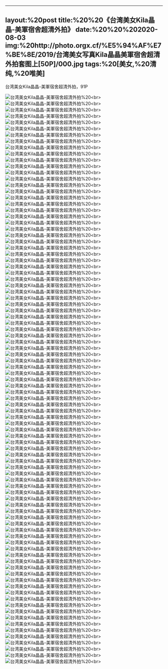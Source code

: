 ﻿---
layout:%20post
title:%20%20《台湾美女Kila晶晶-美軍宿舍超清外拍》
date:%20%20%202020-08-03
img:%20http://photo.orgx.cf/%E5%94%AF%E7%BE%8E/2019/台湾美女写真Kila晶晶美軍宿舍超清外拍套图上[50P]/000.jpg
tags:%20[美女,%20清纯,%20唯美]
---

台湾美女Kila晶晶-美軍宿舍超清外拍，91P

![台湾美女Kila晶晶-美軍宿舍超清外拍](http://photo.orgx.cf/%E5%94%AF%E7%BE%8E/2019/台湾美女写真Kila晶晶美軍宿舍超清外拍套图上[50P]/001.jpg%20''台湾美女Kila晶晶-美軍宿舍超清外拍'')%20<br>
![台湾美女Kila晶晶-美軍宿舍超清外拍](http://photo.orgx.cf/%E5%94%AF%E7%BE%8E/2019/台湾美女写真Kila晶晶美軍宿舍超清外拍套图上[50P]/002.jpg%20''台湾美女Kila晶晶-美軍宿舍超清外拍'')%20<br>
![台湾美女Kila晶晶-美軍宿舍超清外拍](http://photo.orgx.cf/%E5%94%AF%E7%BE%8E/2019/台湾美女写真Kila晶晶美軍宿舍超清外拍套图上[50P]/003.jpg%20''台湾美女Kila晶晶-美軍宿舍超清外拍'')%20<br>
![台湾美女Kila晶晶-美軍宿舍超清外拍](http://photo.orgx.cf/%E5%94%AF%E7%BE%8E/2019/台湾美女写真Kila晶晶美軍宿舍超清外拍套图上[50P]/004.jpg%20''台湾美女Kila晶晶-美軍宿舍超清外拍'')%20<br>
![台湾美女Kila晶晶-美軍宿舍超清外拍](http://photo.orgx.cf/%E5%94%AF%E7%BE%8E/2019/台湾美女写真Kila晶晶美軍宿舍超清外拍套图上[50P]/005.jpg%20''台湾美女Kila晶晶-美軍宿舍超清外拍'')%20<br>
![台湾美女Kila晶晶-美軍宿舍超清外拍](http://photo.orgx.cf/%E5%94%AF%E7%BE%8E/2019/台湾美女写真Kila晶晶美軍宿舍超清外拍套图上[50P]/006.jpg%20''台湾美女Kila晶晶-美軍宿舍超清外拍'')%20<br>
![台湾美女Kila晶晶-美軍宿舍超清外拍](http://photo.orgx.cf/%E5%94%AF%E7%BE%8E/2019/台湾美女写真Kila晶晶美軍宿舍超清外拍套图上[50P]/007.jpg%20''台湾美女Kila晶晶-美軍宿舍超清外拍'')%20<br>
![台湾美女Kila晶晶-美軍宿舍超清外拍](http://photo.orgx.cf/%E5%94%AF%E7%BE%8E/2019/台湾美女写真Kila晶晶美軍宿舍超清外拍套图上[50P]/008.jpg%20''台湾美女Kila晶晶-美軍宿舍超清外拍'')%20<br>
![台湾美女Kila晶晶-美軍宿舍超清外拍](http://photo.orgx.cf/%E5%94%AF%E7%BE%8E/2019/台湾美女写真Kila晶晶美軍宿舍超清外拍套图上[50P]/009.jpg%20''台湾美女Kila晶晶-美軍宿舍超清外拍'')%20<br>
![台湾美女Kila晶晶-美軍宿舍超清外拍](http://photo.orgx.cf/%E5%94%AF%E7%BE%8E/2019/台湾美女写真Kila晶晶美軍宿舍超清外拍套图上[50P]/010.jpg%20''台湾美女Kila晶晶-美軍宿舍超清外拍'')%20<br>
![台湾美女Kila晶晶-美軍宿舍超清外拍](http://photo.orgx.cf/%E5%94%AF%E7%BE%8E/2019/台湾美女写真Kila晶晶美軍宿舍超清外拍套图上[50P]/011.jpg%20''台湾美女Kila晶晶-美軍宿舍超清外拍'')%20<br>
![台湾美女Kila晶晶-美軍宿舍超清外拍](http://photo.orgx.cf/%E5%94%AF%E7%BE%8E/2019/台湾美女写真Kila晶晶美軍宿舍超清外拍套图上[50P]/012.jpg%20''台湾美女Kila晶晶-美軍宿舍超清外拍'')%20<br>
![台湾美女Kila晶晶-美軍宿舍超清外拍](http://photo.orgx.cf/%E5%94%AF%E7%BE%8E/2019/台湾美女写真Kila晶晶美軍宿舍超清外拍套图上[50P]/013.jpg%20''台湾美女Kila晶晶-美軍宿舍超清外拍'')%20<br>
![台湾美女Kila晶晶-美軍宿舍超清外拍](http://photo.orgx.cf/%E5%94%AF%E7%BE%8E/2019/台湾美女写真Kila晶晶美軍宿舍超清外拍套图上[50P]/014.jpg%20''台湾美女Kila晶晶-美軍宿舍超清外拍'')%20<br>
![台湾美女Kila晶晶-美軍宿舍超清外拍](http://photo.orgx.cf/%E5%94%AF%E7%BE%8E/2019/台湾美女写真Kila晶晶美軍宿舍超清外拍套图上[50P]/015.jpg%20''台湾美女Kila晶晶-美軍宿舍超清外拍'')%20<br>
![台湾美女Kila晶晶-美軍宿舍超清外拍](http://photo.orgx.cf/%E5%94%AF%E7%BE%8E/2019/台湾美女写真Kila晶晶美軍宿舍超清外拍套图上[50P]/016.jpg%20''台湾美女Kila晶晶-美軍宿舍超清外拍'')%20<br>
![台湾美女Kila晶晶-美軍宿舍超清外拍](http://photo.orgx.cf/%E5%94%AF%E7%BE%8E/2019/台湾美女写真Kila晶晶美軍宿舍超清外拍套图上[50P]/017.jpg%20''台湾美女Kila晶晶-美軍宿舍超清外拍'')%20<br>
![台湾美女Kila晶晶-美軍宿舍超清外拍](http://photo.orgx.cf/%E5%94%AF%E7%BE%8E/2019/台湾美女写真Kila晶晶美軍宿舍超清外拍套图上[50P]/018.jpg%20''台湾美女Kila晶晶-美軍宿舍超清外拍'')%20<br>
![台湾美女Kila晶晶-美軍宿舍超清外拍](http://photo.orgx.cf/%E5%94%AF%E7%BE%8E/2019/台湾美女写真Kila晶晶美軍宿舍超清外拍套图上[50P]/019.jpg%20''台湾美女Kila晶晶-美軍宿舍超清外拍'')%20<br>
![台湾美女Kila晶晶-美軍宿舍超清外拍](http://photo.orgx.cf/%E5%94%AF%E7%BE%8E/2019/台湾美女写真Kila晶晶美軍宿舍超清外拍套图上[50P]/020.jpg%20''台湾美女Kila晶晶-美軍宿舍超清外拍'')%20<br>
![台湾美女Kila晶晶-美軍宿舍超清外拍](http://photo.orgx.cf/%E5%94%AF%E7%BE%8E/2019/台湾美女写真Kila晶晶美軍宿舍超清外拍套图上[50P]/021.jpg%20''台湾美女Kila晶晶-美軍宿舍超清外拍'')%20<br>
![台湾美女Kila晶晶-美軍宿舍超清外拍](http://photo.orgx.cf/%E5%94%AF%E7%BE%8E/2019/台湾美女写真Kila晶晶美軍宿舍超清外拍套图上[50P]/022.jpg%20''台湾美女Kila晶晶-美軍宿舍超清外拍'')%20<br>
![台湾美女Kila晶晶-美軍宿舍超清外拍](http://photo.orgx.cf/%E5%94%AF%E7%BE%8E/2019/台湾美女写真Kila晶晶美軍宿舍超清外拍套图上[50P]/023.jpg%20''台湾美女Kila晶晶-美軍宿舍超清外拍'')%20<br>
![台湾美女Kila晶晶-美軍宿舍超清外拍](http://photo.orgx.cf/%E5%94%AF%E7%BE%8E/2019/台湾美女写真Kila晶晶美軍宿舍超清外拍套图上[50P]/024.jpg%20''台湾美女Kila晶晶-美軍宿舍超清外拍'')%20<br>
![台湾美女Kila晶晶-美軍宿舍超清外拍](http://photo.orgx.cf/%E5%94%AF%E7%BE%8E/2019/台湾美女写真Kila晶晶美軍宿舍超清外拍套图上[50P]/025.jpg%20''台湾美女Kila晶晶-美軍宿舍超清外拍'')%20<br>
![台湾美女Kila晶晶-美軍宿舍超清外拍](http://photo.orgx.cf/%E5%94%AF%E7%BE%8E/2019/台湾美女写真Kila晶晶美軍宿舍超清外拍套图上[50P]/026.jpg%20''台湾美女Kila晶晶-美軍宿舍超清外拍'')%20<br>
![台湾美女Kila晶晶-美軍宿舍超清外拍](http://photo.orgx.cf/%E5%94%AF%E7%BE%8E/2019/台湾美女写真Kila晶晶美軍宿舍超清外拍套图上[50P]/027.jpg%20''台湾美女Kila晶晶-美軍宿舍超清外拍'')%20<br>
![台湾美女Kila晶晶-美軍宿舍超清外拍](http://photo.orgx.cf/%E5%94%AF%E7%BE%8E/2019/台湾美女写真Kila晶晶美軍宿舍超清外拍套图上[50P]/028.jpg%20''台湾美女Kila晶晶-美軍宿舍超清外拍'')%20<br>
![台湾美女Kila晶晶-美軍宿舍超清外拍](http://photo.orgx.cf/%E5%94%AF%E7%BE%8E/2019/台湾美女写真Kila晶晶美軍宿舍超清外拍套图上[50P]/029.jpg%20''台湾美女Kila晶晶-美軍宿舍超清外拍'')%20<br>
![台湾美女Kila晶晶-美軍宿舍超清外拍](http://photo.orgx.cf/%E5%94%AF%E7%BE%8E/2019/台湾美女写真Kila晶晶美軍宿舍超清外拍套图上[50P]/030.jpg%20''台湾美女Kila晶晶-美軍宿舍超清外拍'')%20<br>
![台湾美女Kila晶晶-美軍宿舍超清外拍](http://photo.orgx.cf/%E5%94%AF%E7%BE%8E/2019/台湾美女写真Kila晶晶美軍宿舍超清外拍套图上[50P]/031.jpg%20''台湾美女Kila晶晶-美軍宿舍超清外拍'')%20<br>
![台湾美女Kila晶晶-美軍宿舍超清外拍](http://photo.orgx.cf/%E5%94%AF%E7%BE%8E/2019/台湾美女写真Kila晶晶美軍宿舍超清外拍套图上[50P]/032.jpg%20''台湾美女Kila晶晶-美軍宿舍超清外拍'')%20<br>
![台湾美女Kila晶晶-美軍宿舍超清外拍](http://photo.orgx.cf/%E5%94%AF%E7%BE%8E/2019/台湾美女写真Kila晶晶美軍宿舍超清外拍套图上[50P]/033.jpg%20''台湾美女Kila晶晶-美軍宿舍超清外拍'')%20<br>
![台湾美女Kila晶晶-美軍宿舍超清外拍](http://photo.orgx.cf/%E5%94%AF%E7%BE%8E/2019/台湾美女写真Kila晶晶美軍宿舍超清外拍套图上[50P]/034.jpg%20''台湾美女Kila晶晶-美軍宿舍超清外拍'')%20<br>
![台湾美女Kila晶晶-美軍宿舍超清外拍](http://photo.orgx.cf/%E5%94%AF%E7%BE%8E/2019/台湾美女写真Kila晶晶美軍宿舍超清外拍套图上[50P]/035.jpg%20''台湾美女Kila晶晶-美軍宿舍超清外拍'')%20<br>
![台湾美女Kila晶晶-美軍宿舍超清外拍](http://photo.orgx.cf/%E5%94%AF%E7%BE%8E/2019/台湾美女写真Kila晶晶美軍宿舍超清外拍套图上[50P]/036.jpg%20''台湾美女Kila晶晶-美軍宿舍超清外拍'')%20<br>
![台湾美女Kila晶晶-美軍宿舍超清外拍](http://photo.orgx.cf/%E5%94%AF%E7%BE%8E/2019/台湾美女写真Kila晶晶美軍宿舍超清外拍套图上[50P]/037.jpg%20''台湾美女Kila晶晶-美軍宿舍超清外拍'')%20<br>
![台湾美女Kila晶晶-美軍宿舍超清外拍](http://photo.orgx.cf/%E5%94%AF%E7%BE%8E/2019/台湾美女写真Kila晶晶美軍宿舍超清外拍套图上[50P]/038.jpg%20''台湾美女Kila晶晶-美軍宿舍超清外拍'')%20<br>
![台湾美女Kila晶晶-美軍宿舍超清外拍](http://photo.orgx.cf/%E5%94%AF%E7%BE%8E/2019/台湾美女写真Kila晶晶美軍宿舍超清外拍套图上[50P]/039.jpg%20''台湾美女Kila晶晶-美軍宿舍超清外拍'')%20<br>
![台湾美女Kila晶晶-美軍宿舍超清外拍](http://photo.orgx.cf/%E5%94%AF%E7%BE%8E/2019/台湾美女写真Kila晶晶美軍宿舍超清外拍套图上[50P]/040.jpg%20''台湾美女Kila晶晶-美軍宿舍超清外拍'')%20<br>
![台湾美女Kila晶晶-美軍宿舍超清外拍](http://photo.orgx.cf/%E5%94%AF%E7%BE%8E/2019/台湾美女写真Kila晶晶美軍宿舍超清外拍套图上[50P]/041.jpg%20''台湾美女Kila晶晶-美軍宿舍超清外拍'')%20<br>
![台湾美女Kila晶晶-美軍宿舍超清外拍](http://photo.orgx.cf/%E5%94%AF%E7%BE%8E/2019/台湾美女写真Kila晶晶美軍宿舍超清外拍套图上[50P]/042.jpg%20''台湾美女Kila晶晶-美軍宿舍超清外拍'')%20<br>
![台湾美女Kila晶晶-美軍宿舍超清外拍](http://photo.orgx.cf/%E5%94%AF%E7%BE%8E/2019/台湾美女写真Kila晶晶美軍宿舍超清外拍套图上[50P]/043.jpg%20''台湾美女Kila晶晶-美軍宿舍超清外拍'')%20<br>
![台湾美女Kila晶晶-美軍宿舍超清外拍](http://photo.orgx.cf/%E5%94%AF%E7%BE%8E/2019/台湾美女写真Kila晶晶美軍宿舍超清外拍套图上[50P]/044.jpg%20''台湾美女Kila晶晶-美軍宿舍超清外拍'')%20<br>
![台湾美女Kila晶晶-美軍宿舍超清外拍](http://photo.orgx.cf/%E5%94%AF%E7%BE%8E/2019/台湾美女写真Kila晶晶美軍宿舍超清外拍套图上[50P]/045.jpg%20''台湾美女Kila晶晶-美軍宿舍超清外拍'')%20<br>
![台湾美女Kila晶晶-美軍宿舍超清外拍](http://photo.orgx.cf/%E5%94%AF%E7%BE%8E/2019/台湾美女写真Kila晶晶美軍宿舍超清外拍套图上[50P]/046.jpg%20''台湾美女Kila晶晶-美軍宿舍超清外拍'')%20<br>
![台湾美女Kila晶晶-美軍宿舍超清外拍](http://photo.orgx.cf/%E5%94%AF%E7%BE%8E/2019/台湾美女写真Kila晶晶美軍宿舍超清外拍套图上[50P]/047.jpg%20''台湾美女Kila晶晶-美軍宿舍超清外拍'')%20<br>
![台湾美女Kila晶晶-美軍宿舍超清外拍](http://photo.orgx.cf/%E5%94%AF%E7%BE%8E/2019/台湾美女写真Kila晶晶美軍宿舍超清外拍套图上[50P]/048.jpg%20''台湾美女Kila晶晶-美軍宿舍超清外拍'')%20<br>
![台湾美女Kila晶晶-美軍宿舍超清外拍](http://photo.orgx.cf/%E5%94%AF%E7%BE%8E/2019/台湾美女写真Kila晶晶美軍宿舍超清外拍套图上[50P]/049.jpg%20''台湾美女Kila晶晶-美軍宿舍超清外拍'')%20<br>
![台湾美女Kila晶晶-美軍宿舍超清外拍](http://photo.orgx.cf/%E5%94%AF%E7%BE%8E/2019/台湾美女写真Kila晶晶美軍宿舍超清外拍套图上[50P]/050.jpg%20''台湾美女Kila晶晶-美軍宿舍超清外拍'')%20<br>
![台湾美女Kila晶晶-美軍宿舍超清外拍](http://photo.orgx.cf/%E5%94%AF%E7%BE%8E/2019/台湾美女写真Kila晶晶美軍宿舍超清外拍套图上[50P]/051.jpg%20''台湾美女Kila晶晶-美軍宿舍超清外拍'')%20<br>
![台湾美女Kila晶晶-美軍宿舍超清外拍](http://photo.orgx.cf/%E5%94%AF%E7%BE%8E/2019/台湾美女写真Kila晶晶美軍宿舍超清外拍套图上[50P]/052.jpg%20''台湾美女Kila晶晶-美軍宿舍超清外拍'')%20<br>
![台湾美女Kila晶晶-美軍宿舍超清外拍](http://photo.orgx.cf/%E5%94%AF%E7%BE%8E/2019/台湾美女写真Kila晶晶美軍宿舍超清外拍套图上[50P]/053.jpg%20''台湾美女Kila晶晶-美軍宿舍超清外拍'')%20<br>
![台湾美女Kila晶晶-美軍宿舍超清外拍](http://photo.orgx.cf/%E5%94%AF%E7%BE%8E/2019/台湾美女写真Kila晶晶美軍宿舍超清外拍套图上[50P]/054.jpg%20''台湾美女Kila晶晶-美軍宿舍超清外拍'')%20<br>
![台湾美女Kila晶晶-美軍宿舍超清外拍](http://photo.orgx.cf/%E5%94%AF%E7%BE%8E/2019/台湾美女写真Kila晶晶美軍宿舍超清外拍套图上[50P]/055.jpg%20''台湾美女Kila晶晶-美軍宿舍超清外拍'')%20<br>
![台湾美女Kila晶晶-美軍宿舍超清外拍](http://photo.orgx.cf/%E5%94%AF%E7%BE%8E/2019/台湾美女写真Kila晶晶美軍宿舍超清外拍套图上[50P]/056.jpg%20''台湾美女Kila晶晶-美軍宿舍超清外拍'')%20<br>
![台湾美女Kila晶晶-美軍宿舍超清外拍](http://photo.orgx.cf/%E5%94%AF%E7%BE%8E/2019/台湾美女写真Kila晶晶美軍宿舍超清外拍套图上[50P]/057.jpg%20''台湾美女Kila晶晶-美軍宿舍超清外拍'')%20<br>
![台湾美女Kila晶晶-美軍宿舍超清外拍](http://photo.orgx.cf/%E5%94%AF%E7%BE%8E/2019/台湾美女写真Kila晶晶美軍宿舍超清外拍套图上[50P]/058.jpg%20''台湾美女Kila晶晶-美軍宿舍超清外拍'')%20<br>
![台湾美女Kila晶晶-美軍宿舍超清外拍](http://photo.orgx.cf/%E5%94%AF%E7%BE%8E/2019/台湾美女写真Kila晶晶美軍宿舍超清外拍套图上[50P]/059.jpg%20''台湾美女Kila晶晶-美軍宿舍超清外拍'')%20<br>
![台湾美女Kila晶晶-美軍宿舍超清外拍](http://photo.orgx.cf/%E5%94%AF%E7%BE%8E/2019/台湾美女写真Kila晶晶美軍宿舍超清外拍套图上[50P]/060.jpg%20''台湾美女Kila晶晶-美軍宿舍超清外拍'')%20<br>
![台湾美女Kila晶晶-美軍宿舍超清外拍](http://photo.orgx.cf/%E5%94%AF%E7%BE%8E/2019/台湾美女写真Kila晶晶美軍宿舍超清外拍套图上[50P]/061.jpg%20''台湾美女Kila晶晶-美軍宿舍超清外拍'')%20<br>
![台湾美女Kila晶晶-美軍宿舍超清外拍](http://photo.orgx.cf/%E5%94%AF%E7%BE%8E/2019/台湾美女写真Kila晶晶美軍宿舍超清外拍套图上[50P]/062.jpg%20''台湾美女Kila晶晶-美軍宿舍超清外拍'')%20<br>
![台湾美女Kila晶晶-美軍宿舍超清外拍](http://photo.orgx.cf/%E5%94%AF%E7%BE%8E/2019/台湾美女写真Kila晶晶美軍宿舍超清外拍套图上[50P]/063.jpg%20''台湾美女Kila晶晶-美軍宿舍超清外拍'')%20<br>
![台湾美女Kila晶晶-美軍宿舍超清外拍](http://photo.orgx.cf/%E5%94%AF%E7%BE%8E/2019/台湾美女写真Kila晶晶美軍宿舍超清外拍套图上[50P]/064.jpg%20''台湾美女Kila晶晶-美軍宿舍超清外拍'')%20<br>
![台湾美女Kila晶晶-美軍宿舍超清外拍](http://photo.orgx.cf/%E5%94%AF%E7%BE%8E/2019/台湾美女写真Kila晶晶美軍宿舍超清外拍套图上[50P]/065.jpg%20''台湾美女Kila晶晶-美軍宿舍超清外拍'')%20<br>
![台湾美女Kila晶晶-美軍宿舍超清外拍](http://photo.orgx.cf/%E5%94%AF%E7%BE%8E/2019/台湾美女写真Kila晶晶美軍宿舍超清外拍套图上[50P]/066.jpg%20''台湾美女Kila晶晶-美軍宿舍超清外拍'')%20<br>
![台湾美女Kila晶晶-美軍宿舍超清外拍](http://photo.orgx.cf/%E5%94%AF%E7%BE%8E/2019/台湾美女写真Kila晶晶美軍宿舍超清外拍套图上[50P]/067.jpg%20''台湾美女Kila晶晶-美軍宿舍超清外拍'')%20<br>
![台湾美女Kila晶晶-美軍宿舍超清外拍](http://photo.orgx.cf/%E5%94%AF%E7%BE%8E/2019/台湾美女写真Kila晶晶美軍宿舍超清外拍套图上[50P]/068.jpg%20''台湾美女Kila晶晶-美軍宿舍超清外拍'')%20<br>
![台湾美女Kila晶晶-美軍宿舍超清外拍](http://photo.orgx.cf/%E5%94%AF%E7%BE%8E/2019/台湾美女写真Kila晶晶美軍宿舍超清外拍套图上[50P]/069.jpg%20''台湾美女Kila晶晶-美軍宿舍超清外拍'')%20<br>
![台湾美女Kila晶晶-美軍宿舍超清外拍](http://photo.orgx.cf/%E5%94%AF%E7%BE%8E/2019/台湾美女写真Kila晶晶美軍宿舍超清外拍套图上[50P]/070.jpg%20''台湾美女Kila晶晶-美軍宿舍超清外拍'')%20<br>
![台湾美女Kila晶晶-美軍宿舍超清外拍](http://photo.orgx.cf/%E5%94%AF%E7%BE%8E/2019/台湾美女写真Kila晶晶美軍宿舍超清外拍套图上[50P]/071.jpg%20''台湾美女Kila晶晶-美軍宿舍超清外拍'')%20<br>
![台湾美女Kila晶晶-美軍宿舍超清外拍](http://photo.orgx.cf/%E5%94%AF%E7%BE%8E/2019/台湾美女写真Kila晶晶美軍宿舍超清外拍套图上[50P]/072.jpg%20''台湾美女Kila晶晶-美軍宿舍超清外拍'')%20<br>
![台湾美女Kila晶晶-美軍宿舍超清外拍](http://photo.orgx.cf/%E5%94%AF%E7%BE%8E/2019/台湾美女写真Kila晶晶美軍宿舍超清外拍套图上[50P]/073.jpg%20''台湾美女Kila晶晶-美軍宿舍超清外拍'')%20<br>
![台湾美女Kila晶晶-美軍宿舍超清外拍](http://photo.orgx.cf/%E5%94%AF%E7%BE%8E/2019/台湾美女写真Kila晶晶美軍宿舍超清外拍套图上[50P]/074.jpg%20''台湾美女Kila晶晶-美軍宿舍超清外拍'')%20<br>
![台湾美女Kila晶晶-美軍宿舍超清外拍](http://photo.orgx.cf/%E5%94%AF%E7%BE%8E/2019/台湾美女写真Kila晶晶美軍宿舍超清外拍套图上[50P]/075.jpg%20''台湾美女Kila晶晶-美軍宿舍超清外拍'')%20<br>
![台湾美女Kila晶晶-美軍宿舍超清外拍](http://photo.orgx.cf/%E5%94%AF%E7%BE%8E/2019/台湾美女写真Kila晶晶美軍宿舍超清外拍套图上[50P]/076.jpg%20''台湾美女Kila晶晶-美軍宿舍超清外拍'')%20<br>
![台湾美女Kila晶晶-美軍宿舍超清外拍](http://photo.orgx.cf/%E5%94%AF%E7%BE%8E/2019/台湾美女写真Kila晶晶美軍宿舍超清外拍套图上[50P]/077.jpg%20''台湾美女Kila晶晶-美軍宿舍超清外拍'')%20<br>
![台湾美女Kila晶晶-美軍宿舍超清外拍](http://photo.orgx.cf/%E5%94%AF%E7%BE%8E/2019/台湾美女写真Kila晶晶美軍宿舍超清外拍套图上[50P]/078.jpg%20''台湾美女Kila晶晶-美軍宿舍超清外拍'')%20<br>
![台湾美女Kila晶晶-美軍宿舍超清外拍](http://photo.orgx.cf/%E5%94%AF%E7%BE%8E/2019/台湾美女写真Kila晶晶美軍宿舍超清外拍套图上[50P]/079.jpg%20''台湾美女Kila晶晶-美軍宿舍超清外拍'')%20<br>
![台湾美女Kila晶晶-美軍宿舍超清外拍](http://photo.orgx.cf/%E5%94%AF%E7%BE%8E/2019/台湾美女写真Kila晶晶美軍宿舍超清外拍套图上[50P]/080.jpg%20''台湾美女Kila晶晶-美軍宿舍超清外拍'')%20<br>
![台湾美女Kila晶晶-美軍宿舍超清外拍](http://photo.orgx.cf/%E5%94%AF%E7%BE%8E/2019/台湾美女写真Kila晶晶美軍宿舍超清外拍套图上[50P]/081.jpg%20''台湾美女Kila晶晶-美軍宿舍超清外拍'')%20<br>
![台湾美女Kila晶晶-美軍宿舍超清外拍](http://photo.orgx.cf/%E5%94%AF%E7%BE%8E/2019/台湾美女写真Kila晶晶美軍宿舍超清外拍套图上[50P]/082.jpg%20''台湾美女Kila晶晶-美軍宿舍超清外拍'')%20<br>
![台湾美女Kila晶晶-美軍宿舍超清外拍](http://photo.orgx.cf/%E5%94%AF%E7%BE%8E/2019/台湾美女写真Kila晶晶美軍宿舍超清外拍套图上[50P]/083.jpg%20''台湾美女Kila晶晶-美軍宿舍超清外拍'')%20<br>
![台湾美女Kila晶晶-美軍宿舍超清外拍](http://photo.orgx.cf/%E5%94%AF%E7%BE%8E/2019/台湾美女写真Kila晶晶美軍宿舍超清外拍套图上[50P]/084.jpg%20''台湾美女Kila晶晶-美軍宿舍超清外拍'')%20<br>
![台湾美女Kila晶晶-美軍宿舍超清外拍](http://photo.orgx.cf/%E5%94%AF%E7%BE%8E/2019/台湾美女写真Kila晶晶美軍宿舍超清外拍套图上[50P]/085.jpg%20''台湾美女Kila晶晶-美軍宿舍超清外拍'')%20<br>
![台湾美女Kila晶晶-美軍宿舍超清外拍](http://photo.orgx.cf/%E5%94%AF%E7%BE%8E/2019/台湾美女写真Kila晶晶美軍宿舍超清外拍套图上[50P]/086.jpg%20''台湾美女Kila晶晶-美軍宿舍超清外拍'')%20<br>
![台湾美女Kila晶晶-美軍宿舍超清外拍](http://photo.orgx.cf/%E5%94%AF%E7%BE%8E/2019/台湾美女写真Kila晶晶美軍宿舍超清外拍套图上[50P]/087.jpg%20''台湾美女Kila晶晶-美軍宿舍超清外拍'')%20<br>
![台湾美女Kila晶晶-美軍宿舍超清外拍](http://photo.orgx.cf/%E5%94%AF%E7%BE%8E/2019/台湾美女写真Kila晶晶美軍宿舍超清外拍套图上[50P]/088.jpg%20''台湾美女Kila晶晶-美軍宿舍超清外拍'')%20<br>
![台湾美女Kila晶晶-美軍宿舍超清外拍](http://photo.orgx.cf/%E5%94%AF%E7%BE%8E/2019/台湾美女写真Kila晶晶美軍宿舍超清外拍套图上[50P]/089.jpg%20''台湾美女Kila晶晶-美軍宿舍超清外拍'')%20<br>
![台湾美女Kila晶晶-美軍宿舍超清外拍](http://photo.orgx.cf/%E5%94%AF%E7%BE%8E/2019/台湾美女写真Kila晶晶美軍宿舍超清外拍套图上[50P]/090.jpg%20''台湾美女Kila晶晶-美軍宿舍超清外拍'')%20<br>
![台湾美女Kila晶晶-美軍宿舍超清外拍](http://photo.orgx.cf/%E5%94%AF%E7%BE%8E/2019/台湾美女写真Kila晶晶美軍宿舍超清外拍套图上[50P]/091.jpg%20''台湾美女Kila晶晶-美軍宿舍超清外拍'')%20<br>
